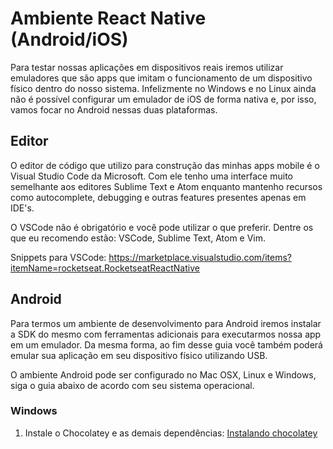 # Ambiente React Native (Android/iOS)

Para testar nossas aplicações em dispositivos reais iremos utilizar emuladores que são apps que imitam o funcionamento de um dispositivo físico dentro do nosso sistema. Infelizmente no Windows e no Linux ainda não é possível configurar um emulador de iOS de forma nativa e, por isso, vamos focar no Android nessas duas plataformas.

## Editor

O editor de código que utilizo para construção das minhas apps mobile é o Visual Studio Code da Microsoft. Com ele tenho uma interface muito semelhante aos editores Sublime Text e Atom enquanto mantenho recursos como autocomplete, debugging e outras features presentes apenas em IDE's.

O VSCode não é obrigatório e você pode utilizar o que preferir. Dentre os que eu recomendo estão: VSCode, Sublime Text, Atom e Vim.

Snippets para VSCode: https://marketplace.visualstudio.com/items?itemName=rocketseat.RocketseatReactNative

## Android

Para termos um ambiente de desenvolvimento para Android iremos instalar a SDK do mesmo com ferramentas adicionais para executarmos nossa app em um emulador. Da mesma forma, ao fim desse guia você também poderá emular sua aplicação em seu dispositivo físico utilizando USB.

O ambiente Android pode ser configurado no Mac OSX, Linux e Windows, siga o guia abaixo de acordo com seu sistema operacional.

### Windows

1. Instale o Chocolatey e as demais dependências: [Instalando chocolatey](windows-chocolatey.md)

